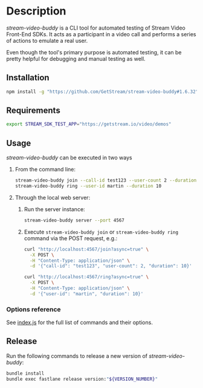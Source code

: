 # Description

*stream-video-buddy* is a CLI tool for automated testing of Stream Video Front-End SDKs. It acts as a participant in a video call and performs a series of actions to emulate a real user.

Even though the tool's primary purpose is automated testing, it can be pretty helpful for debugging and manual testing as well.

## Installation

```bash
npm install -g "https://github.com/GetStream/stream-video-buddy#1.6.32"
```

## Requirements

```bash
export STREAM_SDK_TEST_APP="https://getstream.io/video/demos"
```

## Usage

*stream-video-buddy* can be executed in two ways

1. From the command line:

    ```bash
    stream-video-buddy join --call-id test123 --user-count 2 --duration 10
    stream-video-buddy ring --user-id martin --duration 10
    ```

2. Through the local web server:

    1. Run the server instance:

        ```bash
        stream-video-buddy server --port 4567
        ```

    2. Execute `stream-video-buddy join` or `stream-video-buddy ring` command via the POST request, e.g.:

        ```bash
        curl "http://localhost:4567/join?async=true" \
          -X POST \
          -H "Content-Type: application/json" \
          -d '{"call-id": "test123", "user-count": 2, "duration": 10}'

        curl "http://localhost:4567/ring?async=true" \
          -X POST \
          -H "Content-Type: application/json" \
          -d '{"user-id": "martin", "duration": 10}'
        ```

### Options reference

See [index.js](lib/index.js) for the full list of commands and their options.

## Release

Run the following commands to release a new version of *stream-video-buddy*:

```bash
bundle install
bundle exec fastlane release version:"${VERSION_NUMBER}"
```
